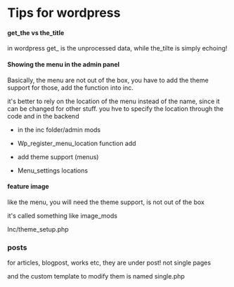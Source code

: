 # Tips for wordpress



#### get_the vs the_title

in wordpress get_ is the unprocessed data, while the_tilte is simply echoing!

#### Showing the menu in the admin panel

Basically, the menu are not out of the box, you have to add the theme support for those, add the function into inc.

it's better to rely on the location of the menu instead of the name, since it can be changed for other stuff. you hve to specify the location through the code and in the backend

- in the inc folder/admin mods

- Wp_register_menu_location function add

- add theme support (menus)

- Menu_settings locations



#### feature image

like the menu, you will need the theme support, is not out of the box

it's called something like image_mods

Inc/theme_setup.php





### posts

for articles, blogpost, works etc, they are under post! not single pages

and the custom template to modify them is named single.php

